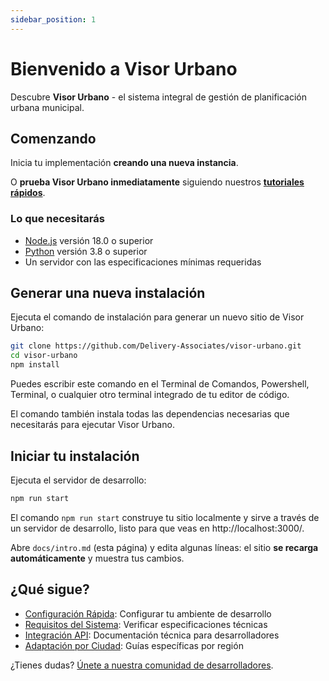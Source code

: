 ```yaml
---
sidebar_position: 1
---
```


# Bienvenido a Visor Urbano

Descubre **Visor Urbano** - el sistema integral de gestión de planificación urbana municipal.

## Comenzando

Inicia tu implementación **creando una nueva instancia**.

O **prueba Visor Urbano inmediatamente** siguiendo nuestros **[tutoriales rápidos](./getting-started/quick-setup.md)**.

### Lo que necesitarás

- [Node.js](https://nodejs.org/en/download/) versión 18.0 o superior
- [Python](https://python.org/downloads/) versión 3.8 o superior
- Un servidor con las especificaciones mínimas requeridas

## Generar una nueva instalación

Ejecuta el comando de instalación para generar un nuevo sitio de Visor Urbano:

```bash
git clone https://github.com/Delivery-Associates/visor-urbano.git
cd visor-urbano
npm install
```

Puedes escribir este comando en el Terminal de Comandos, Powershell, Terminal, o cualquier otro terminal integrado de tu editor de código.

El comando también instala todas las dependencias necesarias que necesitarás para ejecutar Visor Urbano.

## Iniciar tu instalación

Ejecuta el servidor de desarrollo:

```bash
npm run start
```

El comando `npm run start` construye tu sitio localmente y sirve a través de un servidor de desarrollo, listo para que veas en http://localhost:3000/.

Abre `docs/intro.md` (esta página) y edita algunas líneas: el sitio **se recarga automáticamente** y muestra tus cambios.

## ¿Qué sigue?

- [Configuración Rápida](./getting-started/quick-setup.md): Configurar tu ambiente de desarrollo
- [Requisitos del Sistema](./getting-started/system-requirements.md): Verificar especificaciones técnicas
- [Integración API](./development/api-integration.md): Documentación técnica para desarrolladores
- [Adaptación por Ciudad](./city-adaptation/integration-chile.md): Guías específicas por región

¿Tienes dudas? [Únete a nuestra comunidad de desarrolladores](https://github.com/Delivery-Associates/visor-urbano/discussions).
